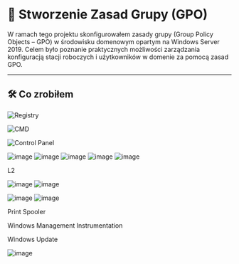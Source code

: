 # 🧩 Stworzenie Zasad Grupy (GPO)

W ramach tego projektu skonfigurowałem zasady grupy (Group Policy Objects – GPO) w środowisku domenowym opartym na Windows Server 2019.
Celem było poznanie praktycznych możliwości zarządzania konfiguracją stacji roboczych i użytkowników w domenie za pomocą zasad GPO.

---

## 🛠️ Co zrobiłem



![Registry](https://github.com/user-attachments/assets/6124ea1d-166d-4e09-9178-cf167db8324d)

![CMD](https://github.com/user-attachments/assets/77e732c5-401f-4235-b188-7120a4ce4bd9)

![Control Panel](https://github.com/user-attachments/assets/74efcd2d-cb1a-44f3-9eb4-6b751716d78c)


![image](https://github.com/user-attachments/assets/f82cea4d-aa3c-4bd1-aff6-16d8ce1baba6)
![image](https://github.com/user-attachments/assets/f42184a4-2f4d-408a-ad39-093f2fd9bfd7)
![image](https://github.com/user-attachments/assets/b05d3302-6812-4961-9c67-cdfd8699f52b)
![image](https://github.com/user-attachments/assets/690db98a-d49c-4f73-a12c-cb7c48083be1)
![image](https://github.com/user-attachments/assets/1e88b156-34c2-43f3-b123-0f25f289b38d)

L2

![image](https://github.com/user-attachments/assets/ac08df6c-13d9-4a13-bae8-bc549801f9e0)
![image](https://github.com/user-attachments/assets/60ac9988-588a-46f6-b72c-947ab1bed3f6)

![image](https://github.com/user-attachments/assets/9d46896b-2eac-4543-a37d-18e80f0c13d5)
![image](https://github.com/user-attachments/assets/1a698eda-f0d1-4362-bbf9-deaf36c597cc)

Print Spooler

Windows Management Instrumentation

Windows Update

![image](https://github.com/user-attachments/assets/0ecca6ff-ef15-4893-9eea-b018fff612b0)




